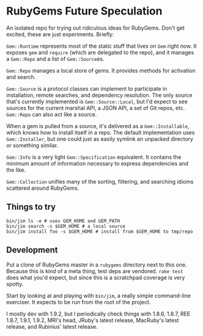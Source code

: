 # RubyGems Future Speculation

An isolated repo for trying out ridiculous ideas for RubyGems. Don't
get excited, these are just experiments. Briefly:

`Gem::Runtime` represents most of the static stuff that lives on `Gem`
right now. It exposes `gem` and `require` (which are delegated to the
repo), and it manages a `Gem::Repo` and a list of `Gem::Source`es.

`Gem::Repo` manages a local store of gems. It provides methods for
activation and search.

`Gem::Source` is a protocol classes can implement to participate in
installation, remote searches, and dependency resolution. The only
source that's currently implemented is `Gem::Source::Local`, but I'd
expect to see sources for the current marshal API, a JSON API, a set
of Git repos, etc. `Gem::Repo` can also act like a source.

When a gem is pulled from a source, it's delivered as a
`Gem::Installable`, which knows how to install itself in a repo. The
default implementation uses `Gem::Installer`, but one could just as
easily symlink an unpacked directory or something similar.

`Gem::Info` is a very light `Gem::Specification` equivalent. It
contains the minimum amount of information necessary to express
dependencies and the like.

`Gem::Collection` unifies many of the sorting, filtering, and
searching idioms scattered around RubyGems.

## Things to try

    bin/jim ls -e # uses GEM_HOME and GEM_PATH
    bin/jim search -s $GEM_HOME # a local source
    bin/jim install foo -s $GEM_HOME # install from $GEM_HOME to tmp/repo

## Development

Put a clone of RubyGems master in a `rubygems` directory next to this
one. Because this is kind of a meta thing, test deps are
vendored. `rake test` does what you'd expect, but since this is a
scratchpad coverage is very spotty.

Start by looking at and playing with `bin/jim`, a really simple
command-line exerciser. It expects to be run from the root of the
project.

I mostly dev with 1.9.2, but I periodically check things with 1.8.6,
1.8.7, REE 1.8.7, 1.9.1, 1.9.2, MRI's head, JRuby's latest release,
MacRuby's latest release, and Rubinius' latest release.
